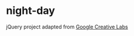 # night-day
jQuery project adapted from [Google Creative Labs](https://googlecreativelab.github.io/coder-projects/)
